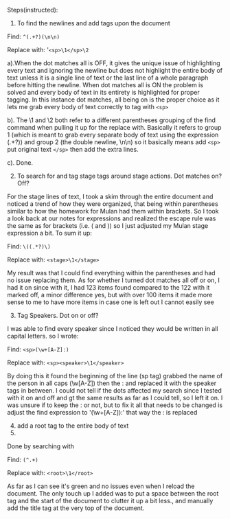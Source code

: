 Steps(instructed):
1. To find the newlines and add <sp> tags upon the document

Find: `^(.+?)(\n\n)`

Replace with: '`<sp>\1</sp>\2`


a).When the dot matches all is OFF, it gives the unique issue of highlighting every text and ignoring the newline but does not highlight the entire body of text unless it is a single line of text or the last line of a whole paragraph before hitting the newline. When dot matches all is ON the problem is solved and  every body of text in its entirety is highlighted for proper tagging. In this instance dot matches, all being on is the proper choice as it lets me grab every body of text correctly to tag with `<sp>`


b). The \1 and \2 both refer to a different parentheses grouping of the find command when pulling it up for the replace with. Basically it refers to group 1 (which is meant to grab every separate  body of text using the expression (.+?)) and group 2 (the double newline, \n\n) so it basically means add `<sp>` put original  text `</sp>` then add the extra lines.

c). Done. 



2. To search for and tag stage tags around stage actions. Dot matches on? Off?

For the stage lines of text, I took a skim through the entire document  and noticed a trend of how they were organized, that being within parentheses similar to how the homework for Mulan  had them within brackets. So I took a look back at our notes for expressions and realized the escape rule was the same as for brackets (i.e. \( and \)) so I just adjusted my Mulan stage expression a bit. To sum it up:

Find: `\((.*?)\)`

Replace with: `<stage>\1</stage>`


My result was that I could find everything within the parentheses and had no issue replacing them. As for whether I turned  dot matches all off or on, I had it on since with it, I had 123 items found compared to the 122 with it marked off, a minor difference yes, but with over 100 items it made more sense to me to have more items in case one is left out I cannot easily see



3. Tag Speakers. Dot on or off?

I was able to find every speaker since I noticed they would be written in all capital letters. so I wrote:

Find: `<sp>(\w+[A-Z]:)`

Replace with: `<sp><speaker>\1</speaker>`

By doing this it found the beginning of the line (sp tag) grabbed the name of the person in all caps (\w[A-Z]) then the : and replaced it with the speaker tags in between. I could not tell if the dots affected my search since I tested with it on and off and gt the same results as far as I could tell, so I left it on. I was unsure if to keep the : or not, but to fix it all that needs to be changed is adjust the find expression to '<sp>(\w+[A-Z]):' that way the : is replaced



4. add a root tag to the entire body of text
4. 
Done by searching with 

Find: `(^.+)`

Replace with: `<root>\1</root>`

As far as I can see it's green and no issues even when I reload the document. The only touch up I added was to put a space between the root tag and the start of the document to clutter it up a bit less., and manually add the title tag at the very top of the document.